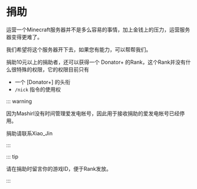 # 捐助

运营一个Minecraft服务器并不是多么容易的事情，加上金钱上的压力，运营服务器变得更难了。

我们希望将这个服务器开下去，如果您有能力，可以帮帮我们。

捐助10元以上的捐助者，还可以获得一个 Donator+ 的Rank，这个Rank并没有什么很特殊的权限，它的权限目前只有

+ 一个 [Donator+] 的头衔
+ `/nick` 指令的使用权

::: warning

因为Mashirl没有时间管理爱发电帐号，因此用于接收捐助的爱发电帐号已经停用。

捐助请联系Xiao_Jin

:::

::: tip

请在捐助时留言你的游戏ID，便于Rank发放。

:::
